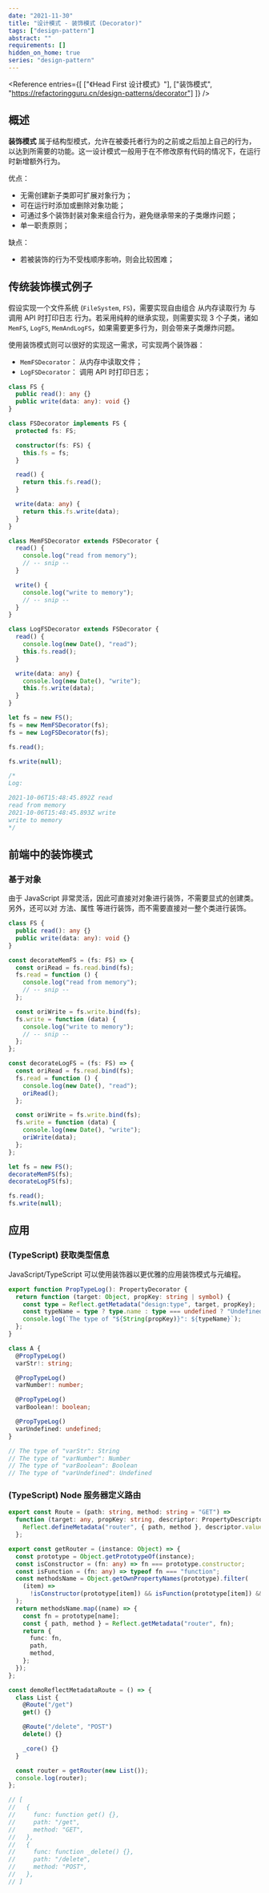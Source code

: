 ```yaml
---
date: "2021-11-30"
title: "设计模式 - 装饰模式 (Decorator)"
tags: ["design-pattern"]
abstract: ""
requirements: []
hidden_on_home: true
series: "design-pattern"
---
```


<Reference
entries={[
["《Head First 设计模式》"],
["装饰模式", "https://refactoringguru.cn/design-patterns/decorator"]
]}
/>

## 概述

**装饰模式** 属于结构型模式，允许在被委托者行为的之前或之后加上自己的行为，以达到所需要的功能。这一设计模式一般用于在不修改原有代码的情况下，在运行时新增额外行为。

优点：

- 无需创建新子类即可扩展对象行为；
- 可在运行时添加或删除对象功能；
- 可通过多个装饰封装对象来组合行为，避免继承带来的子类爆炸问题；
- 单一职责原则；

缺点：

- 若被装饰的行为不受栈顺序影响，则会比较困难；

## 传统装饰模式例子

假设实现一个文件系统 (`FileSystem`, `FS`)，需要实现自由组合 从内存读取行为 与 调用 API 时打印日志 行为。若采用纯粹的继承实现，则需要实现 3 个子类，诸如 `MemFS`, `LogFS`, `MemAndLogFS`，如果需要更多行为，则会带来子类爆炸问题。

使用装饰模式则可以很好的实现这一需求，可实现两个装饰器：

- `MemFSDecorator`： 从内存中读取文件；
- `LogFSDecorator`： 调用 API 时打印日志；

```ts
class FS {
  public read(): any {}
  public write(data: any): void {}
}

class FSDecorator implements FS {
  protected fs: FS;

  constructor(fs: FS) {
    this.fs = fs;
  }

  read() {
    return this.fs.read();
  }

  write(data: any) {
    return this.fs.write(data);
  }
}

class MemFSDecorator extends FSDecorator {
  read() {
    console.log("read from memory");
    // -- snip --
  }

  write() {
    console.log("write to memory");
    // -- snip --
  }
}

class LogFSDecorator extends FSDecorator {
  read() {
    console.log(new Date(), "read");
    this.fs.read();
  }

  write(data: any) {
    console.log(new Date(), "write");
    this.fs.write(data);
  }
}

let fs = new FS();
fs = new MemFSDecorator(fs);
fs = new LogFSDecorator(fs);

fs.read();

fs.write(null);

/*
Log:

2021-10-06T15:48:45.892Z read
read from memory
2021-10-06T15:48:45.893Z write
write to memory
*/
```

## 前端中的装饰模式

### 基于对象

由于 JavaScript 非常灵活，因此可直接对对象进行装饰，不需要显式的创建类。另外，还可以对 方法、属性 等进行装饰，而不需要直接对一整个类进行装饰。

```ts
class FS {
  public read(): any {}
  public write(data: any): void {}
}

const decorateMemFS = (fs: FS) => {
  const oriRead = fs.read.bind(fs);
  fs.read = function () {
    console.log("read from memory");
    // -- snip --
  };

  const oriWrite = fs.write.bind(fs);
  fs.write = function (data) {
    console.log("write to memory");
    // -- snip --
  };
};

const decorateLogFS = (fs: FS) => {
  const oriRead = fs.read.bind(fs);
  fs.read = function () {
    console.log(new Date(), "read");
    oriRead();
  };

  const oriWrite = fs.write.bind(fs);
  fs.write = function (data) {
    console.log(new Date(), "write");
    oriWrite(data);
  };
};

let fs = new FS();
decorateMemFS(fs);
decorateLogFS(fs);

fs.read();
fs.write(null);
```

## 应用

### (TypeScript) 获取类型信息

JavaScript/TypeScript 可以使用装饰器以更优雅的应用装饰模式与元编程。

```ts
export function PropTypeLog(): PropertyDecorator {
  return function (target: Object, propKey: string | symbol) {
    const type = Reflect.getMetadata("design:type", target, propKey);
    const typeName = type ? type.name : type === undefined ? "Undefined" : "Null";
    console.log(`The type of "${String(propKey)}": ${typeName}`);
  };
}

class A {
  @PropTypeLog()
  varStr!: string;

  @PropTypeLog()
  varNumber!: number;

  @PropTypeLog()
  varBoolean!: boolean;

  @PropTypeLog()
  varUndefined: undefined;
}

// The type of "varStr": String
// The type of "varNumber": Number
// The type of "varBoolean": Boolean
// The type of "varUndefined": Undefined
```

### (TypeScript) Node 服务器定义路由

```ts
export const Route = (path: string, method: string = "GET") =>
  function (target: any, propKey: string, descriptor: PropertyDescriptor) {
    Reflect.defineMetadata("router", { path, method }, descriptor.value);
  };

export const getRouter = (instance: Object) => {
  const prototype = Object.getPrototypeOf(instance);
  const isConstructor = (fn: any) => fn === prototype.constructor;
  const isFunction = (fn: any) => typeof fn === "function";
  const methodsName = Object.getOwnPropertyNames(prototype).filter(
    (item) =>
      !isConstructor(prototype[item]) && isFunction(prototype[item]) && Reflect.getMetadata("router", prototype[item])
  );
  return methodsName.map((name) => {
    const fn = prototype[name];
    const { path, method } = Reflect.getMetadata("router", fn);
    return {
      func: fn,
      path,
      method,
    };
  });
};

const demoReflectMetadataRoute = () => {
  class List {
    @Route("/get")
    get() {}

    @Route("/delete", "POST")
    delete() {}

    _core() {}
  }

  const router = getRouter(new List());
  console.log(router);
};

// [
//   {
//     func: function get() {},
//     path: "/get",
//     method: "GET",
//   },
//   {
//     func: function _delete() {},
//     path: "/delete",
//     method: "POST",
//   },
// ]
```
